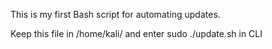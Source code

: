 This is my first Bash script for automating updates.

Keep this file in /home/kali/ and enter sudo ./update.sh in CLI
